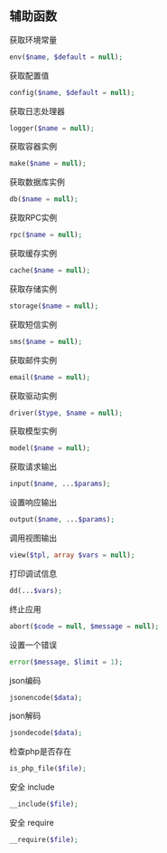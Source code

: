 辅助函数
----
获取环境常量

```php
env($name, $default = null);
```
获取配置值

```php
config($name, $default = null);
```
获取日志处理器

```php
logger($name = null);
```
获取容器实例

```php
make($name = null);
```
获取数据库实例

```php
db($name = null);
```
获取RPC实例

```php
rpc($name = null);
```
获取缓存实例

```php
cache($name = null);
```
获取存储实例

```php
storage($name = null);
```
获取短信实例

```php
sms($name = null);
```
获取邮件实例

```php
email($name = null);
```
获取驱动实例

```php
driver($type, $name = null);
```
获取模型实例

```php
model($name = null);
```
获取请求输出

```php
input($name, ...$params);
```
设置响应输出

```php
output($name, ...$params);
```
调用视图输出

```php
view($tpl, array $vars = null);
```
打印调试信息

```php
dd(...$vars);
```
终止应用

```php
abort($code = null, $message = null);
```
设置一个错误

```php
error($message, $limit = 1);
```
json编码

```php
jsonencode($data);
```
json解码

```php
jsondecode($data);
```
检查php是否存在

```php
is_php_file($file);
```
安全 include

```php
__include($file);
```
安全 require

```php
__require($file);
```
